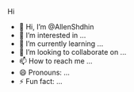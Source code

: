 Hi
- 👋 Hi, I’m @AllenShdhin
- 👀 I’m interested in ...
- 🌱 I’m currently learning ...
- 💞️ I’m looking to collaborate on ...
- 📫 How to reach me ...
- 😄 Pronouns: ...
- ⚡ Fun fact: ...

<!---
AllenShdhin/AllenShdhin is a ✨ special ✨ repository because its `README.md` (this file) ap
